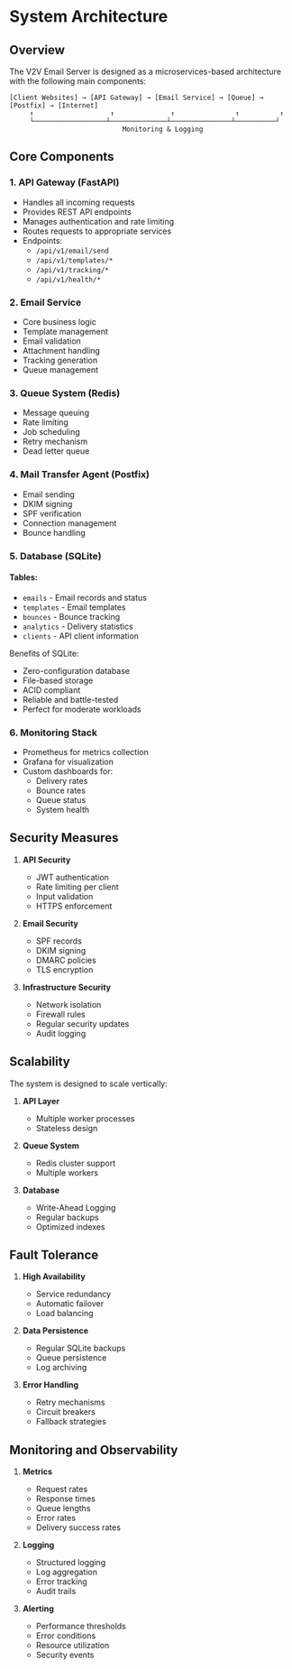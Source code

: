 # System Architecture

## Overview

The V2V Email Server is designed as a microservices-based architecture with the following main components:

```
[Client Websites] → [API Gateway] → [Email Service] → [Queue] → [Postfix] → [Internet]
     ↑                   ↑              ↑               ↑          ↑
     └──────────────────┴──────────────┴───────────────┴──────────┘
                            Monitoring & Logging
```

## Core Components

### 1. API Gateway (FastAPI)
- Handles all incoming requests
- Provides REST API endpoints
- Manages authentication and rate limiting
- Routes requests to appropriate services
- Endpoints:
  - `/api/v1/email/send`
  - `/api/v1/templates/*`
  - `/api/v1/tracking/*`
  - `/api/v1/health/*`

### 2. Email Service
- Core business logic
- Template management
- Email validation
- Attachment handling
- Tracking generation
- Queue management

### 3. Queue System (Redis)
- Message queuing
- Rate limiting
- Job scheduling
- Retry mechanism
- Dead letter queue

### 4. Mail Transfer Agent (Postfix)
- Email sending
- DKIM signing
- SPF verification
- Connection management
- Bounce handling

### 5. Database (SQLite)
#### Tables:
- `emails` - Email records and status
- `templates` - Email templates
- `bounces` - Bounce tracking
- `analytics` - Delivery statistics
- `clients` - API client information

Benefits of SQLite:
- Zero-configuration database
- File-based storage
- ACID compliant
- Reliable and battle-tested
- Perfect for moderate workloads

### 6. Monitoring Stack
- Prometheus for metrics collection
- Grafana for visualization
- Custom dashboards for:
  - Delivery rates
  - Bounce rates
  - Queue status
  - System health

## Security Measures

1. **API Security**
   - JWT authentication
   - Rate limiting per client
   - Input validation
   - HTTPS enforcement

2. **Email Security**
   - SPF records
   - DKIM signing
   - DMARC policies
   - TLS encryption

3. **Infrastructure Security**
   - Network isolation
   - Firewall rules
   - Regular security updates
   - Audit logging

## Scalability

The system is designed to scale vertically:

1. **API Layer**
   - Multiple worker processes
   - Stateless design

2. **Queue System**
   - Redis cluster support
   - Multiple workers

3. **Database**
   - Write-Ahead Logging
   - Regular backups
   - Optimized indexes

## Fault Tolerance

1. **High Availability**
   - Service redundancy
   - Automatic failover
   - Load balancing

2. **Data Persistence**
   - Regular SQLite backups
   - Queue persistence
   - Log archiving

3. **Error Handling**
   - Retry mechanisms
   - Circuit breakers
   - Fallback strategies

## Monitoring and Observability

1. **Metrics**
   - Request rates
   - Response times
   - Queue lengths
   - Error rates
   - Delivery success rates

2. **Logging**
   - Structured logging
   - Log aggregation
   - Error tracking
   - Audit trails

3. **Alerting**
   - Performance thresholds
   - Error conditions
   - Resource utilization
   - Security events 